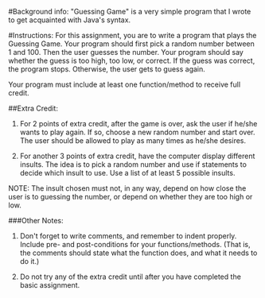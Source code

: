 #Background info:
"Guessing Game" is a very simple program that I wrote to get acquainted
with Java's syntax. 

#Instructions:
For this assignment, you are to write a program that plays the Guessing Game. Your program should first pick a random number between 1 and 100. Then the user guesses the number. Your program should say whether the guess is too high, too low, or correct. If the guess was correct, the program stops. Otherwise, the user gets to guess again.

Your program must include at least one function/method to receive full credit.

##Extra Credit:
1. For 2 points of extra credit, after the game is over, ask the user if he/she wants to play again. If so, choose a new random number and start over. The user should be allowed to play as many times as he/she desires.

2. For another 3 points of extra credit, have the computer display different insults. The idea is to pick a random number and use if statements to decide which insult to use. Use a list of at least 5 possible insults. 

NOTE: The insult chosen must not, in any way, depend on how close the user is to guessing the number, or depend on whether they are too high or low.

###Other Notes:
1. Don't forget to write comments, and remember to indent properly. Include pre- and post-conditions for your functions/methods. (That is, the comments should state what the function does, and what it needs to do it.)

2. Do not try any of the extra credit until after you have completed the basic assignment.
